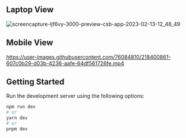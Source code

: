 ## Laptop View
![screencapture-ljf6vy-3000-preview-csb-app-2023-02-13-12_48_49](https://user-images.githubusercontent.com/76084810/218400365-6e85c215-4f41-499e-9fda-9e026acd0c25.png)

## Mobile View
https://user-images.githubusercontent.com/76084810/218400861-607c0b29-d03b-4236-aafe-64df561726fe.mp4




## Getting Started

Run the development server using the following options:

```bash
npm run dev
# or
yarn dev
# or
pnpm dev
```
